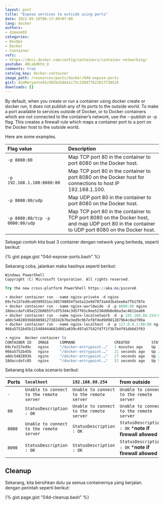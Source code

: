 ```yaml
---
layout: post
title: "Expose services to outside using ports"
date: 2021-05-10T06:17:49+07:00
lang: docker
authors:
- dimasm93
categories:
- DevOps
- Docker
- Container
refs: 
- https://docs.docker.com/config/containers/container-networking/
youtube: 4DLxbdKtm_U
comments: true
catalog_key: docker-container
image_path: /resources/posts/docker/04d-expose-ports
gist: dimMaryanto93/d92bd18da1c73c230d7762361f738524
downloads: []
---
```



By default, when you create or run a container using docker create or docker run, it does not publish any of its ports to the outside world. To make a port available to services outside of Docker, or to Docker containers which are not connected to the container’s network, use the --publish or -p flag. This creates a firewall rule which maps a container port to a port on the Docker host to the outside world. 

<!--more-->

Here are some examples.

| Flag value                        | Description   |
| :---                              | :---          |
| `-p 8080:80`                      | Map TCP port 80 in the container to port 8080 on the Docker host. |
| `-p 192.168.1.100:8080:80`        | Map TCP port 80 in the container to port 8080 on the Docker host for connections to host IP 192.168.1.100. |
| `-p 8080:80/udp` 	                | Map UDP port 80 in the container to port 8080 on the Docker host. |
| `-p 8080:80/tcp -p 8080:80/udp`   | Map TCP port 80 in the container to TCP port 8080 on the Docker host, and map UDP port 80 in the container to UDP port 8080 on the Docker host. |

Sebagai contoh kita buat 3 container dengan network yang berbeda, seperti berikut:

{% gist page.gist "04d-expose-ports.bash" %}

Sekarang coba, jalankan maka hasilnya seperti berikut:

```powershell
Windows PowerShell
Copyright (C) Microsoft Corporation. All rights reserved.

Try the new cross-platform PowerShell https://aka.ms/pscore6

➜ docker container run --name nginx-private -d nginx
69cfe157ed9ce0399551ec385748054f5e5a12e9d7873a443ba5ee6a7fb1f87e
➜ docker container run --name nginx-worldwide -d -p 8090:80 nginx
18daccdafc85e222b0855fcd753d4c3d57f01c0ee5238ddb8e6ba3ac4b11ea66
➜ docker container run --name nginx-localnetwork -d -p 192.168.88.254:8080:80 nginx
a0dc5482893666989812710242b7be3ed9c9b7ef8fded9d9812879b4cda1f09a
➜ docker container run --name nginx-localhost -d -p 127.0.0.1:80:80 nginx
966a5752b45b115489444682d881a039c497a57542fd7f1f3b7b4f91db6d3f03

➜ nginx  docker container ls
CONTAINER ID   IMAGE     COMMAND                  CREATED          STATUS          PORTS                         NAMES
69cfe157ed9c   nginx     "/docker-entrypoint.…"   2 minutes ago    Up 2 minutes    80/tcp                        nginx-private
966a5752b45b   nginx     "/docker-entrypoint.…"   21 seconds ago   Up 21 seconds   127.0.0.1:80->80/tcp          nginx-localhost
a0dc54828936   nginx     "/docker-entrypoint.…"   27 seconds ago   Up 26 seconds   192.168.88.254:8080->80/tcp   nginx-localnetwork
18daccdafc85   nginx     "/docker-entrypoint.…"   51 seconds ago   Up 50 seconds   0.0.0.0:8090->80/tcp          nginx-worldwide
```

Sekarang kita coba scenario berikut:

| Ports     | `localhost`                               | `192.168.88.254`                          | from outside                                              |
| :---      | :---                                      | :---                                      | :---                                                      |
| `-`       | `Unable to connect to the remote server`  | `Unable to connect to the remote server`  | `Unable to connect to the remote server`                  |
| `80`      | `StatusDescription : OK`                  | `Unable to connect to the remote server`  | `Unable to connect to the remote server`                  |
| `8080`    | `Unable to connect to the remote server`  | `StatusDescription : OK`                  | `StatusDescription : OK` ***note if firewall allowed**    |
| `8090`    | `StatusDescription : OK`                  | `StatusDescription : OK`                  | `StatusDescription : OK` ***note if firewall allowed**    |

## Cleanup

Sekarang, kita bersihkan dulu ya semua containernya yang berjalan. dengan perintah seperti berikut:

{% gist page.gist "04d-cleanup.bash" %}